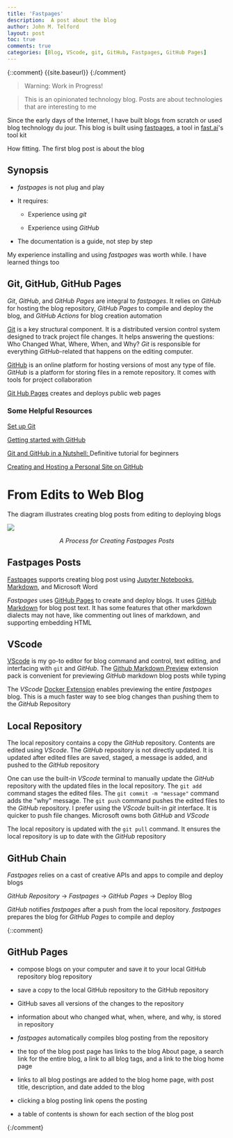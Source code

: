 ```yaml
---
title: 'Fastpages'
description:  A post about the blog 
author: John M. Telford
layout: post
toc: true
comments: true
categories: [Blog, VScode, git, GitHub, Fastpages, GitHub Pages]
---
```

 
{::comment}
{{site.baseurl}}
{:/comment}

> Warning: Work in Progress!

> This is an opinionated technology blog. Posts are about technologies that are interesting to me

Since the early days of the Internet, I have built  blogs from scratch or used   blog technology du jour. This blog is built using [fastpages](https://fastpages.fast.ai), a tool in [fast.ai](https://www.fast.ai/)'s tool kit

How fitting.  The first blog post is about the blog

## Synopsis

-  *fastpages* is not plug and play

- It requires:

    - Experience using *git*

    - Experience using *GitHub*

- The documentation is a guide, not step by step

My experience installing and using *fastpages* was worth while. I have learned things too

## Git, GitHub, GitHub Pages

*Git*, *GitHub*, and *GitHub Pages* are integral to *fastpages*. It relies on *GitHub* for hosting the blog repository, *GitHub Pages* to compile and deploy the blog, and  *GitHub Actions*  for  blog creation  automation

[Git](https://git-scm.com) is a key structural component. It is a distributed version control system designed to track project file changes. It helps answering the questions: Who Changed What, Where, When, and Why? *Git* is responsible for everything *GitHub*-related that happens  on the editing computer.

[GitHub](https://github.com) is an online platform for hosting  versions of most any type of file.  *GitHub* is a platform for storing files in a remote repository. It comes with tools for project collaboration 

[Git Hub Pages](https://pages.github.com) creates and deploys public web pages 

### Some Helpful Resources

[Set up Git](https://docs.github.com/en/github/getting-started-with-github/set-up-git)

[Getting started with GitHub](https://docs.github.com/en/github/getting-started-with-github)

[Git and GitHub in a Nutshell: ](https://dev.to/educative/git-and-github-in-a-nutshell-definitive-tutorial-for-beginners-2i05) Definitive tutorial for beginners

[Creating and Hosting a Personal Site on GitHub](http://jmcglone.com/guides/github-pages/)

# From Edits to Web Blog

The diagram illustrates  creating blog posts from editing to deploying blogs


<img  src="{{site.baseurl}}/images/Fastpages.png" />

<p style="text-align: center;">
    <em>A Process for Creating Fastpages Posts</em>
</p>

## Fastpages Posts

[Fastpages](https://fastpages.fast.ai) supports creating blog post using [Jupyter Notebooks](https://fastpages.fast.ai),  [Markdown](https://guides.github.com/features/mastering-markdown/), and Microsoft Word

*Fastpages* uses [GitHub Pages](https://pages.github.com) to create and deploy blogs. It uses [GitHub Markdown](https://guides.*GitHub*.com/features/mastering-markdown/) for  blog post text. It has some features that other markdown dialects may not have, like commenting out lines of markdown, and supporting embedding HTML

## VScode

[VScode](https://code.visualstudio.com) is  my go-to editor for blog command and control,  text editing, and interfacing with `git` and *GitHub*.   The [Github Markdown Preview](https://marketplace.visualstudio.com/items?itemName=bierner.github-markdown-preview) extension pack is  convenient  for  previewing  *GitHub* markdown blog posts while typing
 
The *VScode* [Docker Extension](https://marketplace.visualstudio.com/items?itemName=ms-azuretools.vscode-docker) enables  previewing the  entire *fastpages* blog. This is a much faster way to see  blog changes than pushing them to the *GitHub* Repository

## Local Repository

The local repository contains a copy the *GitHub* repository. Contents are edited using *VScode*. The *GitHub* repository is not directly updated. It is updated after edited files are saved, staged, a message is added, and pushed  to the *GitHub* repository

One can use the built-in *VScode* terminal to manually update the *GitHub* repository with the updated files in the local repository. The `git add` command stages the edited  files.  The `git commit -m "message"` command adds the "why" message. The `git push` command pushes the edited files to the *GitHub* repository. I prefer using the *VScode* built-in *git* interface.  It is quicker to push file changes. Microsoft owns both *GitHub* and *VScode*

The local repository is updated with the `git pull` command. It ensures the local repository is  up to date with the *GitHub* repository

## GitHub Chain

*Fastpages* relies on a cast of creative APIs and apps to compile and deploy blogs

*GitHub Repository* -> *Fastpages* -> *GitHub Pages* -> Deploy Blog

*GitHub* notifies *fastpages* after a push from the local repository. *fastpages* prepares the blog for *GitHub Pages* to compile and deploy

{::comment}

## GitHub Pages

- compose blogs on your computer and save it to your local GitHub repository blog repository

- save a copy to the local GitHub repository to the GitHub repository

- GitHub saves all versions of the changes to the repository

- information about who changed what, when, where, and why, is stored in repository 

- *fastpages*  automatically compiles  blog  posting from the repository

- the top of the blog post page has links to the blog About page, a search link for the entire blog,  a link to all blog tags, and a link to the blog home page

 - links to all blog postings are added to the blog home page, with post title, description, and date added to the blog

- clicking a blog posting link opens the posting

- a table of contents is 
shown for each section of the blog post 

{:/comment}

